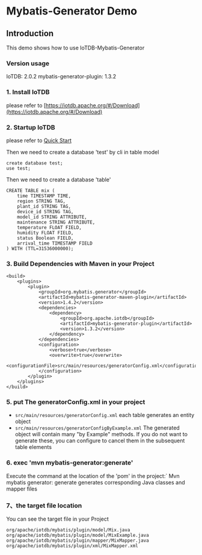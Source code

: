 <!--

    Licensed to the Apache Software Foundation (ASF) under one
    or more contributor license agreements.  See the NOTICE file
    distributed with this work for additional information
    regarding copyright ownership.  The ASF licenses this file
    to you under the Apache License, Version 2.0 (the
    "License"); you may not use this file except in compliance
    with the License.  You may obtain a copy of the License at

        http://www.apache.org/licenses/LICENSE-2.0

    Unless required by applicable law or agreed to in writing,
    software distributed under the License is distributed on an
    "AS IS" BASIS, WITHOUT WARRANTIES OR CONDITIONS OF ANY
    KIND, either express or implied.  See the License for the
    specific language governing permissions and limitations
    under the License.

-->

# Mybatis-Generator Demo

## Introduction

This demo shows how to use IoTDB-Mybatis-Generator

### Version usage

IoTDB: 2.0.2
mybatis-generator-plugin: 1.3.2

### 1. Install IoTDB

please refer to [https://iotdb.apache.org/#/Download](https://iotdb.apache.org/#/Download)

### 2. Startup IoTDB

please refer to [Quick Start](http://iotdb.apache.org/UserGuide/Master/Get%20Started/QuickStart.html)

Then we need to create a database 'test' by cli in table model
```
create database test;
use test;
```
Then we need to create a database 'table'
```
CREATE TABLE mix (
    time TIMESTAMP TIME,
    region STRING TAG,
    plant_id STRING TAG,
    device_id STRING TAG,
    model_id STRING ATTRIBUTE,
    maintenance STRING ATTRIBUTE,
    temperature FLOAT FIELD,
    humidity FLOAT FIELD,
    status Boolean FIELD,
    arrival_time TIMESTAMP FIELD
) WITH (TTL=31536000000);
```

### 3. Build Dependencies with Maven in your Project

```
<build>
    <plugins>
        <plugin>
            <groupId>org.mybatis.generator</groupId>
            <artifactId>mybatis-generator-maven-plugin</artifactId>
            <version>1.4.2</version>
            <dependencies>
                <dependency>
                    <groupId>org.apache.iotdb</groupId>
                    <artifactId>mybatis-generator-plugin</artifactId>
                    <version>1.3.2</version>
                </dependency>
            </dependencies>
            <configuration>
                <verbose>true</verbose>
                <overwrite>true</overwrite>
                <configurationFile>src/main/resources/generatorConfig.xml</configurationFile>
            </configuration>
        </plugin>
    </plugins>
</build>
```

### 5. put The generatorConfig.xml in your project

- `src/main/resources/generatorConfig.xml`
each table generates an entity object
- `src/main/resources/generatorConfigByExample.xml`
  The generated object will contain many "by Example" methods. If you do not want to generate these, you can configure to cancel them in the subsequent table elements

### 6. exec 'mvn mybatis-generator:generate'

Execute the command at the location of the 'pom' in the project:` Mvn mybatis generator: generate generates corresponding Java classes and mapper files

### 7、the target file location

You can see the target file in your Project  

```
org/apache/iotdb/mybatis/plugin/model/Mix.java
org/apache/iotdb/mybatis/plugin/model/MixExample.java
org/apache/iotdb/mybatis/plugin/mapper/MixMapper.java
org/apache/iotdb/mybatis/plugin/xml/MixMapper.xml
```
